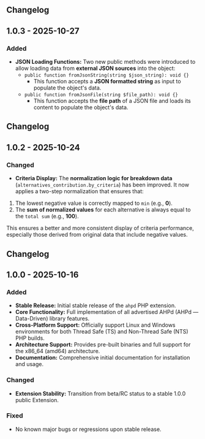 ## Changelog

## 1.0.3 - 2025-10-27

### Added

* **JSON Loading Functions:** Two new public methods were introduced to allow loading data from **external JSON sources** into the object:
    * `public function fromJsonString(string $json_string): void {}`
        * This function accepts a **JSON formatted string** as input to populate the object's data.
    * `public function fromJsonFile(string $file_path): void {}`
        * This function accepts the **file path** of a JSON file and loads its content to populate the object's data.

## Changelog

## 1.0.2 - 2025-10-24

### Changed

* **Criteria Display:** The **normalization logic for breakdown data** (`alternatives_contribution.by_criteria`) has been improved. It now applies a two-step normalization that ensures that:
1. The lowest negative value is correctly mapped to `min` (e.g., **0**).
2. The **sum of normalized values** for each alternative is always equal to the `total sum` (e.g., **100**).

This ensures a better and more consistent display of criteria performance, especially those derived from original data that include negative values.

## Changelog

## 1.0.0 - 2025-10-16

### Added

* **Stable Release:** Initial stable release of the `ahpd` PHP extension.
* **Core Functionality:** Full implementation of all advertised AHPd (AHPd — Data-Driven) library features.
* **Cross-Platform Support:** Officially support Linux and Windows environments for both Thread Safe (TS) and Non-Thread Safe (NTS) PHP builds.
* **Architecture Support:** Provides pre-built binaries and full support for the x86\_64 (amd64) architecture.
* **Documentation:** Comprehensive initial documentation for installation and usage.

### Changed

* **Extension Stability:** Transition from beta/RC status to a stable 1.0.0 public Extension.

### Fixed

* No known major bugs or regressions upon stable release.